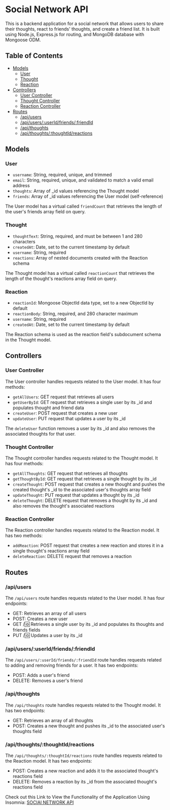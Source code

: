 # Social Network API

This is a backend application for a social network that allows users to share their thoughts, react to friends' thoughts, and create a friend list. It is built using Node.js, Express.js for routing, and MongoDB database with Mongoose ODM.

## Table of Contents
- [Models](#models)
  - [User](#user)
  - [Thought](#thought)
  - [Reaction](#reaction)
- [Controllers](#controllers)
  - [User Controller](#user-controller)
  - [Thought Controller](#thought-controller)
  - [Reaction Controller](#reaction-controller)
- [Routes](#routes)
  - [/api/users](#apiusers)
  - [/api/users/:userId/friends/:friendId](#apiusersuseridfriendsfriendid)
  - [/api/thoughts](#apithoughts)
  - [/api/thoughts/:thoughtId/reactions](#apithoughtsthoughtidreactions)

## Models

### User
- `username`: String, required, unique, and trimmed
- `email`: String, required, unique, and validated to match a valid email address
- `thoughts`: Array of _id values referencing the Thought model
- `friends`: Array of _id values referencing the User model (self-reference)

The User model has a virtual called `friendCount` that retrieves the length of the user's friends array field on query.

### Thought
- `thoughtText`: String, required, and must be between 1 and 280 characters
- `createdAt`: Date, set to the current timestamp by default
- `username`: String, required
- `reactions`: Array of nested documents created with the Reaction schema

The Thought model has a virtual called `reactionCount` that retrieves the length of the thought's reactions array field on query.

### Reaction
- `reactionId`: Mongoose ObjectId data type, set to a new ObjectId by default
- `reactionBody`: String, required, and 280 character maximum
- `username`: String, required
- `createdAt`: Date, set to the current timestamp by default

The Reaction schema is used as the reaction field's subdocument schema in the Thought model.

## Controllers

### User Controller
The User controller handles requests related to the User model. It has four methods:

- `getAllUsers`: GET request that retrieves all users
- `getUserById`: GET request that retrieves a single user by its _id and populates thought and friend data
- `createUser`: POST request that creates a new user
- `updateUser`: PUT request that updates a user by its _id

The `deleteUser` function removes a user by its _id and also removes the associated thoughts for that user.

### Thought Controller
The Thought controller handles requests related to the Thought model. It has four methods:

- `getAllThoughts`: GET request that retrieves all thoughts
- `getThoughtById`: GET request that retrieves a single thought by its _id
- `createThought`: POST request that creates a new thought and pushes the created thought's _id to the associated user's thoughts array field
- `updateThought`: PUT request that updates a thought by its _id
- `deleteThought`: DELETE request that removes a thought by its _id and also removes the thought's associated reactions

### Reaction Controller
The Reaction controller handles requests related to the Reaction model. It has two methods:

- `addReaction`: POST request that creates a new reaction and stores it in a single thought's reactions array field
- `deleteReaction`: DELETE request that removes a reaction

## Routes

### /api/users

The `/api/users` route handles requests related to the User model. It has four endpoints:

- GET: Retrieves an array of all users
- POST: Creates a new user
- GET /:id: Retrieves a single user by its _id and populates its thoughts and friends fields
- PUT /:id: Updates a user by its _id

### /api/users/:userId/friends/:friendId

The `/api/users/:userId/friends/:friendId` route handles requests related to adding and removing friends for a user. It has two endpoints:

- POST: Adds a user's friend
- DELETE: Removes a user's friend

### /api/thoughts

The `/api/thoughts` route handles requests related to the Thought model. It has two endpoints:

- GET: Retrieves an array of all thoughts
- POST: Creates a new thought and pushes its _id to the associated user's thoughts field

### /api/thoughts/:thoughtId/reactions

The `/api/thoughts/:thoughtId/reactions` route handles requests related to the Reaction model. It has two endpoints:

- POST: Creates a new reaction and adds it to the associated thought's reactions field
- DELETE: Removes a reaction by its _id from the associated thought's reactions field



Check out this Link to View the Functionality of the Application Using Insomnia: [SOCIAl NETWORK API](https://drive.google.com/file/d/1BL5MCdpSIn55YiqWFjIDxvseiLmNR0Bt/view)
